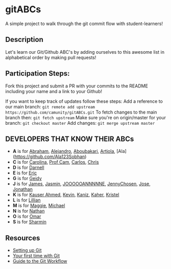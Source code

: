 # gitABCs

A simple project to walk through the git commit flow with student-learners!

## Description

Let's learn our Git/Github ABC's by adding ourselves to this awesome list in alphabetical order by making pull requests!

## Participation Steps:

Fork this project and submit a PR with your commits to the README including your name and a link to your Github!

If you want to keep track of updates follow these steps:
Add a reference to our main branch: `git remote add upstream https://github.com/camunity/gitABCs.git`
To fetch changes to the main branch then: `git fetch upstream`
Make sure you're on origin/master for your branch: `git checkout master`
Add changes: `git merge upstream master`

## DEVELOPERS THAT KNOW THEIR ABCs

- **A** is for [Abraham](https://github.com/AbrahamLara), [Alejandro](https://github.com/alejo4373), [Aboubakari](https://github.com/AboubakariSoumanouP), [Artjola](https://github.com/artjolameli), [Ala] (https://github.com/Ala123Sobhan)
- **C** is for [Carolina](https://github.com/crestrepo12), [Prof Cam](https://github.com/camunity), [Carlos](https://https://github.com/carlosmdiaz), [Chris](https://github.com/CodingWithCDJE)
- **D** is for [Darnell](https://github.com/Darnell10)
- **E** is for [Eric](https://github.com/husheric)
- **G** is for [Geidy](https://github.com/Geidy)
- **J** is for [James](https://github.com/Jramire16), [Jasmin](https://github.com/jasmincher), [JOOOOOANNNNNE](https://media.giphy.com/media/n9dkax2Z0eCTC/giphy.gif), [JennyChosen](https://github.com/tastystar), [Jose](https://github.com/Josefbautista94), [Jonathan](https://github.com/JonTrader)
- **K** is for [Kauser Ahmed](https://github.com/kauserahmed), [Kevin](https://github.com/kevina101), [Kaniz](https://github.com/knzknz), [Kaher](https://github.com/Cookeemon), [Kristel](https://github.com/kristel-spike)
- **L** is for [Lillian](https://github.com/tygerrtygerr)
- **M** is for [Maggie](https://github.com/margarethchan), [Michael](https://github.com/miker179)
- **N** is for [Nathan](https://github.com/nathanok)
- **O** is for [Omar](https://github.com/Omar-Jimenez3)
- **S** is for [Sharmin](https://github.com/hukushpakush)

## Resources

- [Setting up Git](https://docs.github.com/en/github/getting-started-with-github/set-up-git)
- [Your first time with Git](http://kbroman.org/github_tutorial/pages/first_time.html)
- [Guide to the Git Workflow](https://rogerdudler.github.io/git-guide/)
